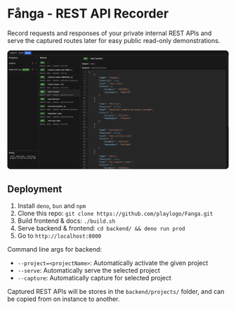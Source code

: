 # Fånga - REST API Recorder

Record requests and responses of your private internal REST APIs and serve the captured routes later for easy public read-only demonstrations.

![Frontend](images/frontend.png)

## Deployment

1. Install `deno`, `bun` and `npm`
2. Clone this repo: `git clone https://github.com/playlogo/Fanga.git`
3. Build frontend & docs: `./build.sh`
4. Serve backend & frontend: `cd backend/ && deno run prod`
5. Go to `http://localhost:8000`

Command line args for backend:

- `--project=<projectName>`: Automatically activate the given project
- `--serve`: Automatically serve the selected project
- `--capture`: Automatically capture for selected project

Captured REST APIs will be stores in the `backend/projects/` folder, and can be copied from on instance to another.
